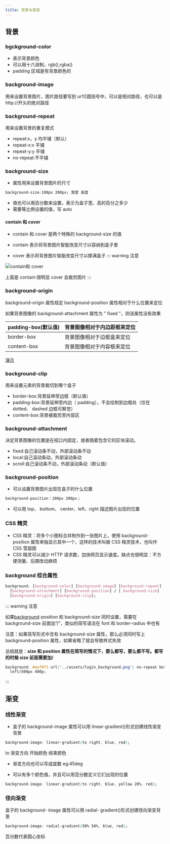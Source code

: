 ```yaml
---
title: 背景与渐变
---
```


## 背景

### bgckground-color

- 表示背景颜色
- 可以用十六进制，rgb(),rgba()
- padding 区域是有背景颜色的

### background-image

用来设置背景图片，图片路径要写到 ur1()圆括号中，可以是相对路径，也可以是 http://开头的绝对路径

### background-repeat

用来设置背景的重复模式

- repeat:x，y 均平铺（默认）
- repeat-x:x 平铺
- repeat-y:y 平铺
- no-repeat:不平铺

### background-size

- 属性用来设置背景图片的尺寸

```css
background-size:100px 200px; 宽度 高度
```

- 值也可以用百分数来设置，表示为盒子宽、高的百分之多少
- 需要等比例设置的值，写 auto

#### contain 和 cover

- contain 和 cover 是两个特殊的 background-size 的值
- contain 表示将背景图片智能改变尺寸以容纳到盒子里

- cover 表示将背景图片智能改变尺寸以撑满盒子
  ::: warning 注意

![contain和 cover](https://zfh-nanjing-bucket.oss-cn-nanjing.aliyuncs.com/blog-images/contain%E5%92%8C%20cover.png)

上面是 contain:很明显 cover 会裁剪图片
:::

### background-origin <Badge text="不常用"  />

background-origin 属性规定 background-position 属性相对于什么位置来定位

如果背景图像的 background-attachment 属性为 " fixed "，则该属性没有效果

| padding-box(默认值) | 背景图像相对于内边距框来定位 |
| ------------------- | ---------------------------- |
| border-box          | 背景图像相对于边框盒来定位   |
| content-box         | 背景图像相对于内容框来定位   |

[演示](https://www.w3school.com.cn/tiy/c.asp?f=css_background-origin&p=2)

### background-clip <Badge text="不常用"  />

用来设置元素的背景裁切到哪个盒子

- border-box:背景延伸至边框（默认值）
- padding-box:背景延伸至内边（ padding），不会绘制到边框处（仅在 dotted、 dashed 边框可察觉）
- content-box:背景被裁剪至内容区

### background-attachment <Badge text="不常用"  />

决定背景图像的位置是在视口内固定，或者随着包含它的区块滚动。

- fixed:自己滚动条不动，外部滚动条不动
- local:自己滚动条动，外部滚动条动
- scroll:自己滚动条不动，外部滚动条动（默认值）

### background-position

- 可以设置背景图片出现在盒子的什么位置

```css
background-position：100px 200px；
```

- 可以用 top、 bottom、 center、left、right 描述图片出现的位置

### CSS 精灵

- CSS 精灵：将多个小图标合并制作到一张图片上，使用 background-position 属性单独显示其中一个，这样的技术叫做 CSS 精灵技术，也叫作 CSS 雪碧图
- CSS 精灵可以減少 HTTP 请求数，加快网页显示速度。缺点也很明显：不方便测量、后期改动麻烦

### background 综合属性

```css
background: [background-color] [background-image] [background-repeat]
  [background-attachment] [background-position] / [ background-size]
  [background-origin] [background-clip];
```

::: warning 注意

如果[background](https://blog.csdn.net/SilenceJude/article/details/83268875)-position 和 background-size 同时设置，需要在 background-size 前面加“/”，类似的简写语法在 font 和 border-radius 中也有

注意：如果简写形式中含有 background-size 属性，那么必须同时写上 background-position 属性，如果省略了就会导致样式失效

总结就是：**size 和 position 属性在简写的情况下，要么都写，要么都不写。都写的时候 size 前面需要加/**

```css
background: #eef0f3 url('../assets/login_background.png') no-repeat bottom
  left/500px 400p;
```

:::

## 渐变

### 线性渐变

- 盒子的 background-image 属性可以用 linear-gradient()形式创建线性渐变背景

```css
background-image: linear-gradient(to right, blue, red);
```

to 渐变方向 开始颜色 结束颜色

- 渐变方向也可以写成度数 eg:45deg

- 可以有多个颜色值，并且可以用百分数定义它们出现的位置

```css
background-image: linear-gradient(to right, blue, yellow 20%, red);
```

### 径向渐变

盒子的 background- image 属性可以用 radial- gradient()形式创建径向渐变背景

```css
background-image: radial-gradient(50% 50%, blue, red);
```

百分数代表圆心坐标
